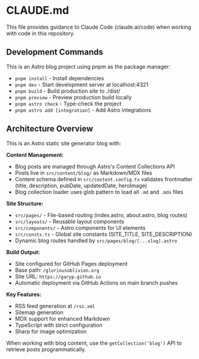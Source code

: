 # CLAUDE.md

This file provides guidance to Claude Code (claude.ai/code) when working with code in this repository.

## Development Commands

This is an Astro blog project using pnpm as the package manager:

- `pnpm install` - Install dependencies
- `pnpm dev` - Start development server at localhost:4321
- `pnpm build` - Build production site to ./dist/
- `pnpm preview` - Preview production build locally
- `pnpm astro check` - Type-check the project
- `pnpm astro add [integration]` - Add Astro integrations

## Architecture Overview

This is an Astro static site generator blog with:

**Content Management:**
- Blog posts are managed through Astro's Content Collections API
- Posts live in `src/content/blog/` as Markdown/MDX files
- Content schema defined in `src/content.config.ts` validates frontmatter (title, description, pubDate, updatedDate, heroImage)
- Blog collection loader uses glob pattern to load all `.md` and `.mdx` files

**Site Structure:**
- `src/pages/` - File-based routing (index.astro, about.astro, blog routes)
- `src/layouts/` - Reusable layout components
- `src/components/` - Astro components for UI elements
- `src/consts.ts` - Global site constants (SITE_TITLE, SITE_DESCRIPTION)
- Dynamic blog routes handled by `src/pages/blog/[...slug].astro`

**Build Output:**
- Site configured for GitHub Pages deployment
- Base path: `/gloriousoblivion.org`
- Site URL: `https://garyp.github.io`
- Automatic deployment via GitHub Actions on main branch pushes

**Key Features:**
- RSS feed generation at `/rss.xml`
- Sitemap generation
- MDX support for enhanced Markdown
- TypeScript with strict configuration
- Sharp for image optimization

When working with blog content, use the `getCollection('blog')` API to retrieve posts programmatically.